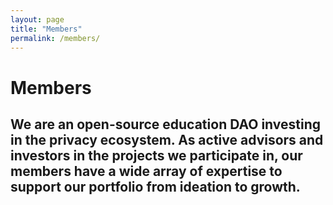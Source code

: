 ```yaml
---
layout: page
title: "Members"
permalink: /members/
---
```


# Members

## We are an open-source education DAO investing in the privacy ecosystem. As active advisors and investors in the projects we participate in, our members have a wide array of expertise to support our portfolio from ideation to growth.
